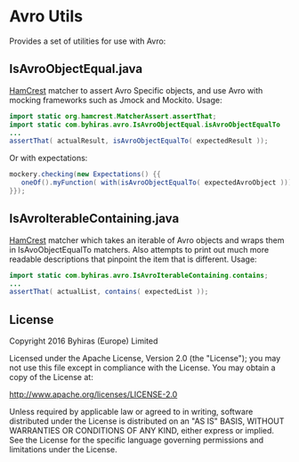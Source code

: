 # Avro Utils

Provides a set of utilities for use with Avro:

## IsAvroObjectEqual.java

[HamCrest](http://hamcrest.org) matcher to assert Avro Specific objects, and use Avro with mocking frameworks such as Jmock and Mockito. Usage:

```java
import static org.hamcrest.MatcherAssert.assertThat;
import static com.byhiras.avro.IsAvroObjectEqual.isAvroObjectEqualTo
...
assertThat( actualResult, isAvroObjectEqualTo( expectedResult ));
```

Or with expectations:

```java
mockery.checking(new Expectations() {{
   oneOf().myFunction( with(isAvroObjectEqualTo( expectedAvroObject )));
}});
```

## IsAvroIterableContaining.java

[HamCrest](http://hamcrest.org) matcher which takes an iterable of Avro objects and wraps them in IsAvoObjectEqualTo matchers. Also attempts to print out much more readable descriptions that pinpoint the item that is different. Usage:

```java
import static com.byhiras.avro.IsAvroIterableContaining.contains;
...
assertThat( actualList, contains( expectedList ));
```


## License

Copyright 2016 Byhiras (Europe) Limited

Licensed under the Apache License, Version 2.0 (the "License");
you may not use this file except in compliance with the License.
You may obtain a copy of the License at: 

http://www.apache.org/licenses/LICENSE-2.0

Unless required by applicable law or agreed to in writing, software
distributed under the License is distributed on an "AS IS" BASIS,
WITHOUT WARRANTIES OR CONDITIONS OF ANY KIND, either express or implied.
See the License for the specific language governing permissions and
limitations under the License.

